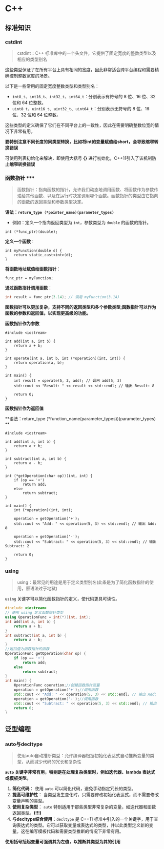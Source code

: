 # C++

## 标准知识

### cstdint

 >cstdint：C++ 标准库中的一个头文件，它提供了固定宽度的整数类型以及相应的类型别名

这些类型保证了在所有平台上具有相同的宽度，因此非常适合跨平台编程和需要精确控制整数宽度的场景。

以下是一些常用的固定宽度整数类型和类型别名：

- `int8_t`、`int16_t`、`int32_t`、`int64_t`：分别表示有符号的 8 位、16 位、32 位和 64 位整数。
- `uint8_t`、`uint16_t`、`uint32_t`、`uint64_t`：分别表示无符号的 8 位、16 位、32 位和 64 位整数。

这些类型的定义确保了它们在不同平台上的一致性，因此在需要明确整数位宽的情况下非常有用。

**要特别注意不同长度的同类型转换，比如将int的变量赋值给short，会导致缩窄转换错误**

可使用列表初始化来解决，即使用大括号 **{}** 进行初始化，C++11引入了该机制防止**缩窄转换错误**

### 函数指针 ***

> 函数指针：指向函数的指针，允许我们动态地调用函数、将函数作为参数传递给其他函数、以及在运行时决定调用哪个函数。函数指针的类型由它指向的函数的返回类型和参数类型决定。

**语法：`return_type (*pointer_name)(parameter_types)`**

- 例如：定义一个指向返回类型为 `int`，参数类型为 `double` 的函数的指针。

```
int (*func_ptr)(double);
```

**定义一个函数**：

```
int myFunction(double d) {
    return static_cast<int>(d);
}
```

**将函数地址赋值给函数指针**：

```
func_ptr = myFunction;
```

**通过函数指针调用函数**：

```C++
int result = func_ptr(3.14); // 调用 myFunction(3.14)
```

**函数指针可以更加复杂，支持不同的返回类型和多个参数类型;函数指针可以作为函数的参数和返回值，以实现更高级的功能。**

**函数指针作为参数**

```
#include <iostream>

int add(int a, int b) {
    return a + b;
}

int operate(int a, int b, int (*operation)(int, int)) {
    return operation(a, b);
}

int main() {
    int result = operate(5, 3, add); // 调用 add(5, 3)
    std::cout << "Result: " << result << std::endl; // 输出 Result: 8

    return 0;
}
```

**函数指针作为返回值**

**语法：return_type (*function_name(parameter_types))(parameter_types)  **

```
#include <iostream>

int add(int a, int b) {
    return a + b;
}

int subtract(int a, int b) {
    return a - b;
}

int (*getOperation(char op))(int, int) {
    if (op == '+')
        return add;
    else
        return subtract;
}

int main() {
    int (*operation)(int, int);

    operation = getOperation('+');
    std::cout << "Add: " << operation(5, 3) << std::endl; // 输出 Add: 8

    operation = getOperation('-');
    std::cout << "Subtract: " << operation(5, 3) << std::endl; // 输出 Subtract: 2

    return 0;
}
```

### using

>using：最常见的用途是用于定义类型别名(此条是为了简化函数指针的使用，原语法过于地狱)

`using` 关键字可以简化函数指针的定义，使代码更具可读性。

~~~c++
#include <iostream>
// 使用 using 定义函数指针类型
using OperationFunc = int(*)(int, int);
int add(int a, int b) {
    return a + b;
}
int subtract(int a, int b) {
    return a - b;
}
//返回值为函数指针的函数
OperationFunc getOperation(char op) {
    if (op == '+')
        return add;
    else
        return subtract;
}
int main() {
    OperationFunc operation;//创建函数指针变量
    operation = getOperation('+');//调用函数
    std::cout << "Add: " << operation(5, 3) << std::endl; // 输出 Add: 8
    operation = getOperation('-');//调用函数
    std::cout << "Subtract: " << operation(5, 3) << std::endl; // 输出 Subtract: 2
    return 0;
}

~~~

## 泛型编程

### auto与decltype

>使用auto自动推断类型：允许编译器根据初始化表达式自动推断变量的类型，从而减少代码的冗长和复杂性

**`auto` 关键字非常有用，特别是在处理复杂类型时，例如迭代器、lambda 表达式或模板类型。**

1. **简化代码**： 使用 `auto` 可以简化代码，避免手动指定冗长的类型。
2. **提高可维护性**： 当类型发生变化时，只需要修改初始化表达式，而不需要修改变量声明的类型。
3. **使用复杂类型**： `auto` 特别适用于那些类型非常复杂的变量，如迭代器和函数返回类型。**(!!!)**
4. **与decltype结合使用**：`decltype` 是 C++11 标准中引入的一个关键字，用于查询表达式的类型。它可以获取变量或表达式的类型，并以此类型定义新的变量。这在编写模板代码和需要类型推断的情况下非常有用。

**使用括号括起变量可强调其为左值，以推断其类型为其的引用**

> 